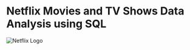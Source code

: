 # Netflix Movies and TV Shows Data Analysis using SQL

![Netflix Logo](https://www.google.com/url?sa=i&url=https%3A%2F%2Fbrand.netflix.com%2Fen%2Fassets%2Flogos%2F&psig=AOvVaw2Iw1sY_DdIFY-UdjiJi5VA&ust=1749820645010000&source=images&cd=vfe&opi=89978449&ved=0CBEQjRxqFwoTCJiTzIH8640DFQAAAAAdAAAAABAE)
